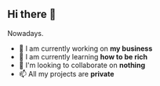 ## Hi there 👋

Nowadays.
- 🔭 I am currently working on **my business**
- 🌱 I am currently learning **how to be rich**
- 👯 I'm looking to collaborate on **nothing**
- 📫 All my projects are **private**
 
<!--
[![Top Langs](https://github-readme-stats.vercel.app/api/top-langs/?username=rodrigocirino&layout=compact)](https://github.com/rodrigocirino/github-readme-stats)
[![willianrod's wakatime stats](https://github-readme-stats.vercel.app/api/wakatime?username=willianrod)](https://github.com/anuraghazra/github-readme-stats)
!-->

